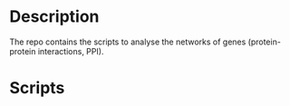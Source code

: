 # Description

The repo contains the scripts to analyse the networks of genes (protein-protein interactions, PPI).

# Scripts



